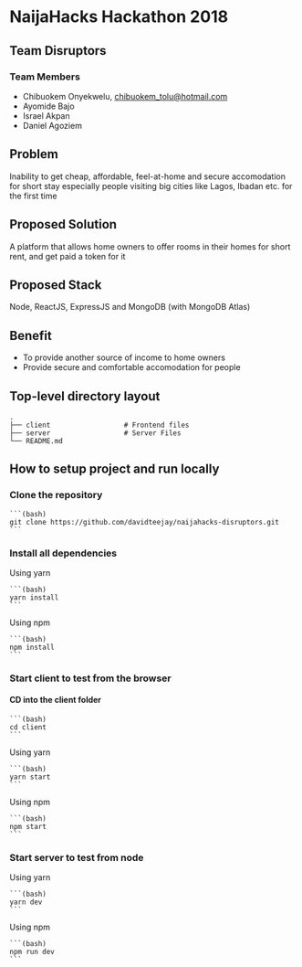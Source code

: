 # NaijaHacks Hackathon 2018

## Team Disruptors

### Team Members

- Chibuokem Onyekwelu, chibuokem_tolu@hotmail.com
- Ayomide Bajo
- Israel Akpan
- Daniel Agoziem

## Problem

Inability to get cheap, affordable, feel-at-home and secure accomodation for short stay
especially people visiting big cities like Lagos, Ibadan etc. for the first time

## Proposed Solution

A platform that allows home owners to offer rooms in their homes for short rent,
and get paid a token for it

## Proposed Stack

Node, ReactJS, ExpressJS and MongoDB (with MongoDB Atlas)

## Benefit

- To provide another source of income to home owners
- Provide secure and comfortable accomodation for people

## Top-level directory layout

    .
    ├── client                  # Frontend files
    ├── server                  # Server Files
    └── README.md   

## How to setup project and run locally

### Clone the repository

    ```(bash)
    git clone https://github.com/davidteejay/naijahacks-disruptors.git
    ```

### Install all dependencies

Using yarn

    ```(bash)
    yarn install
    ```

Using npm

    ```(bash)
    npm install
    ```

### Start client to test from the browser

#### CD into the client folder

    ```(bash)
    cd client
    ```

Using yarn

    ```(bash)
    yarn start
    ```

Using npm

    ```(bash)
    npm start
    ```

### Start server to test from node

Using yarn

    ```(bash)
    yarn dev
    ```

Using npm

    ```(bash)
    npm run dev
    ```
